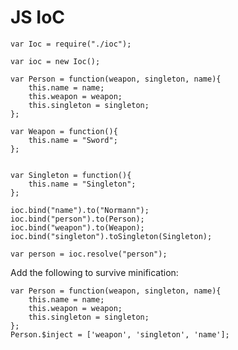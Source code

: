 # JS IoC 

    var Ioc = require("./ioc");

    var ioc = new Ioc();

	var Person = function(weapon, singleton, name){
		this.name = name;
		this.weapon = weapon;
		this.singleton = singleton;
	};
	
	var Weapon = function(){
		this.name = "Sword";
	};
	
	
	var Singleton = function(){
		this.name = "Singleton";
	};
	
	ioc.bind("name").to("Normann");
	ioc.bind("person").to(Person);
	ioc.bind("weapon").to(Weapon);
	ioc.bind("singleton").toSingleton(Singleton);
	
	var person = ioc.resolve("person");
	
	

Add the following to survive minification:

	var Person = function(weapon, singleton, name){
		this.name = name;
		this.weapon = weapon;
		this.singleton = singleton;
	};
	Person.$inject = ['weapon', 'singleton', 'name'];